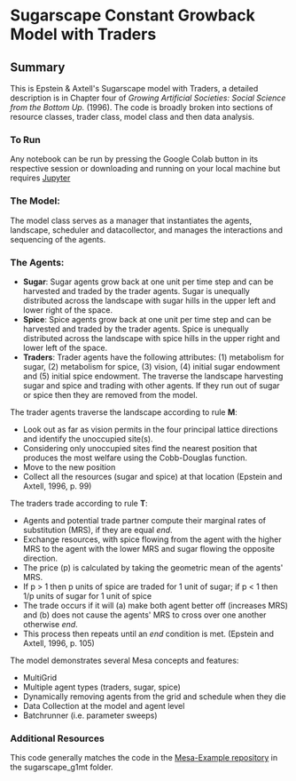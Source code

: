 # Sugarscape Constant Growback Model with Traders

## Summary

This is Epstein & Axtell's Sugarscape model with Traders, a detailed description is in Chapter four of
*Growing Artificial Societies: Social Science from the Bottom Up.* (1996). The code is broadly broken into sections of
resource classes, trader class, model class and then data analysis. 

### To Run

Any notebook can be run by pressing the Google Colab button in its respective session or downloading and running on your
local machine but requires [Jupyter]([https://www.codecademy.com/article/setting-up-jupyter-notebook)  


### The Model: 

The model class serves as a manager that instantiates the agents, landscape, scheduler and datacollector, and manages
the interactions and sequencing of the agents.  

### The Agents: 

- **Sugar**:  Sugar agents grow back at one unit per time step and can be harvested and traded by the trader agents. Sugar
is unequally distributed across the landscape with sugar hills in the upper left and lower right of the space.
- **Spice**: Spice agents grow back at one unit per time step and can be harvested and traded by the trader agents. Spice
is unequally distributed across the landscape with spice hills in the upper right and lower left of the space.
- **Traders**: Trader agents have the following attributes: (1) metabolism for sugar, (2) metabolism for spice, (3) vision,
  (4) initial sugar endowment and (5) initial spice endowment. The traverse the landscape harvesting sugar and spice and 
trading with other agents. If they run out of sugar or spice then they are removed from the model. 

The trader agents traverse the landscape according to rule **M**:
- Look out as far as vision permits in the four principal lattice directions and identify the unoccupied site(s).
- Considering only unoccupied sites find the nearest position that produces the most welfare using the Cobb-Douglas function.
- Move to the new position
- Collect all the resources (sugar and spice) at that location
(Epstein and Axtell, 1996, p. 99)

The traders trade according to rule **T**: 
- Agents and potential trade partner compute their marginal rates of substitution (MRS), if they are equal *end*.
- Exchange resources, with spice flowing from the agent with the higher MRS to the agent with the lower MRS and sugar 
flowing the opposite direction.
- The price (p) is calculated by taking the geometric mean of the agents' MRS.
- If p > 1 then p units of spice are traded for 1 unit of sugar; if p < 1 then 1/p units of sugar for 1 unit of spice
- The trade occurs if it will (a) make both agent better off (increases MRS) and (b) does not cause the agents' MRS to 
cross over one another otherwise *end*.
- This process then repeats until an *end* condition is met. 
(Epstein and Axtell, 1996, p. 105)

The model demonstrates several Mesa concepts and features:
 - MultiGrid
 - Multiple agent types (traders, sugar, spice)
 - Dynamically removing agents from the grid and schedule when they die
 - Data Collection at the model and agent level
 - Batchrunner (i.e. parameter sweeps)

### Additional Resources

This code generally matches the code in the [Mesa-Example repository](https://github.com/projectmesa/mesa-examples) in the
sugarscape_g1mt folder.  
